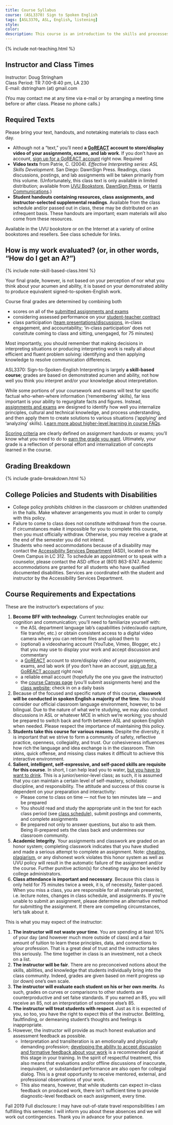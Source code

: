 ```yaml
---
title: Course Syllabus
course: (ASL3370) Sign to Spoken English
tags: [ASL3370, ASL, English, listening]
style: 
color: 
description: This course is an introduction to the skills and processes required to produce conceptually accurate and linguistically appropriate spoken-language interpretations of ASL texts.
---
```


{% include not-teaching.html %}

## Instructor and Class Times

Instructor: Doug Stringham<br>
Class Period: TR 7:00–8:40 pm, LA 230<br>
E-mail: dstringham (at) gmail.com

(You may contact me at any time via e-mail or by arranging a meeting time before or after class. Please no phone calls.)

## Required Texts

Please bring your text, handouts, and notetaking materials to class each day.

* Although not a “text,” you’ll need **a [GoREACT](https://goreact.com/signing) account to store/display video of your assignments, exams, and lab work**. If you don’t have an account, [sign up for a GoREACT account](https://goreact.com/#/signup?first=&last=&email=) right now. <span class="badge badge-pill badge-danger">Required</span> 
* **Video texts** from Patrie, C. (2004). *Effective Interpreting series: ASL Skills Development*. San Diego: DawnSign Press. Readings, class discussions, postings, and lab assignments will be taken primarily from this volume. (Unfortunately, this class text is only available in limited distribution; available from [UVU Bookstore](http://bookstore.uvu.edu/SelectTermDept.aspx), [DawnSign Press](http://www.dawnsign.com/effective-interpreting-asl-skills-development-study-set), or [Harris Communications](http://www.harriscomm.com/index.php/effective-interpreting-asl-skills-development-study-set.html).)
* **Student handouts containing resources, class assignments, and instructor-selected supplemental readings**. Available from the class schedule and/or passed out in class, these may be distributed on an infrequent basis. These handouts are important; exam materials will also come from these resources.

Available in the UVU bookstore or on the Internet at a variety of online bookstores and resellers. See class schedule for links.

## How is my work evaluated? (or, in other words, “How do I get an A?”)

{% include note-skill-based-class.html %}

Your final grade, however, is not based on your perception of nor what you think about your acumen and ability, it is based on your demonstrated ability to produce equivalent signed-to-spoken-English work. 

Course final grades are determined by combining both
* scores on all of the [submitted assignments and exams](http://)
* considering assessed performance on your [student-teacher contract](http://)
* class participation ([team presentations/discussions](http://), in-class engagement, and accountability; ‘in-class participation’ does not constitute coming to class and sitting, unengaged, for 75 minutes)
 
Most importantly, you should remember that making decisions in interpreting situations or producing interpreting work is really all about efficient and fluent problem solving: identifying and then applying knowledge to resolve communication differences.

ASL3370: Sign-to-Spoken-English Interpreting is largely **a skill-based course**; grades are based on demonstrated acumen and ability, not how well you think you interpret and/or your knowledge about interpretation.

While some portions of your coursework and exams will test for specific factual who-when-where information (‘remembering’ skills), far less important is your ability to regurgitate facts and figures. Instead, [assignments and exams](http://) are designed to identify how well you internalize principles, cultural and technical knowledge, and process understanding, and then apply them to create solutions to various situations (‘applying’ and ‘analyzing’ skills). L[earn more about higher-level learning in course FAQs](http://).

[Scoring criteria](http://) are clearly defined on assignment handouts or exams; you’ll know what you need to do to [earn the grade you want](http://). Ultimately, your grade is a reflection of personal effort and internalization of concepts learned in the course.

## Grading Breakdown

{% include grade-breakdown.html %}

## College Policies and Students with Disabilities

* College policy prohibits children in the classroom or children unattended in the halls. Make whatever arrangements you must in order to comply with this policy.
* Failure to come to class does not constitute withdrawal from the course. If circumstances make it impossible for you to complete this course, then you must officially withdraw. Otherwise, you may receive a grade at the end of the semester you did not intend.
* Students who need accommodations because of a disability may contact the [Accessibility Services Department](http://www.uvu.edu/asd/) (ASD), located on the Orem Campus in LC 312. To schedule an appointment or to speak with a counselor, please contact the ASD office at (801) 863-8747. Academic accommodations are granted for all students who have qualified documented disabilities. Services are coordinated with the student and instructor by the Accessibility Services Department.

## Course Requirements and Expectations

These are the instructor’s expectations of you:

1. **Become BFF with technology**. Current technologies enable our cognition and communication; you’ll need to familiarize yourself with:
	* the ASL department language lab’s capabilities (video/audio capture, file transfer, etc.) or obtain consistent access to a digital video camera where you can retrieve files and upload them to
	* (optional) a videosharing account (YouTube, Vimeo, Blogger, etc.) that you may use to display your work and accept discussion and commentary
	* a [GoREACT](https://goreact.com/signing) account to store/display video of your assignments, exams, and lab work (if you don’t have an account, [sign up for a GoREACT account](https://goreact.com/#/signup?first=&last=&email=) right now)
	* a reliable email account (hopefully the one you gave the instructor)
	* the [course Canvas page](https://uvu.instructure.com/courses) (you’ll submit assignments here) and the [class website](http://intrpr.github.io/3370); check in on a daily basis
2. Because of the focused and specific nature of this course, **classwork will be conducted in spoken English a majority of the time**. You should consider our official classroom language environment, however, to be bilingual. Due to the nature of what we’re studying, we may also conduct discussions in ASL or whatever MCE in which we’re working; you should be prepared to switch back and forth between ASL and spoken English when needed. Please respect the importance of maintaining this policy.
3. **Students take this course for various reasons**. Despite the diversity, it is important that we strive to form a community of safety, reflective practice, openness, collegiality, and trust. Our cohesiveness influences how rich the language and idea exchange is in the classroom. Thin skins, quick offense, and missing class makes it difficult to achieve this interactive environment.
4. **Salient, intelligent, self-expressive, and self-paced skills are requisite for this course**. In short, I can help lead you to water, [but you have to want to drink](http://). This is a junior/senior-level class; as such, it is assumed that you can maintain a certain level of self-mastery, scholastic discipline, and responsibility. The attitude and success of this course is dependent on your preparation and interactivity:
	* Please come to class on time — not five to ten minutes late — and be prepared
	* You should read and study the appropriate unit in the text for each class period (see [class schedule](http://)), submit postings and comments, and complete assignments
	* Be prepared not only to answer questions, but also to ask them. Being ill-prepared sets the class back and undermines our classroom community.
5. **Academic Integrity**. Your assignments and classwork are graded on an honor system; completing classwork indicates that you have studied and made a serious attempt to complete an assignment. Note: [cheating](http://turnitin.com/), [plagiarism](http://www.plagiarism.org/), or any dishonest work violates this honor system as well as UVU policy will result in the automatic failure of the assignment and/or the course. Further punitive action(s) for cheating may also be levied by college administrators.
6. **Class attendance is important and necessary**. Because this class is only held for 75 minutes twice a week, it is, of necessity, faster-paced. When you miss a class, you are responsible for all materials presented, i.e. lecture notes, changes in class schedule, and assignments. If you’re unable to submit an assignment, please determine an alternative method for submitting the assignment. If there are compelling circumstances, let’s talk about it.

This is what you may expect of the instructor:

1. **The instructor will not waste your time**. You are spending at least 10% of your day (and however much more outside of class) and a fair amount of tuition to learn these principles, data, and connections to y/our profession. That is a great deal of trust and the instructor takes this seriously. The time together in class is an investment, not a check on a list.
2. **The instructor will be fair**. There are no preconceived notions about the skills, abilities, and knowledge that students individually bring into the class community. Indeed, grades are given based on merit progress up (or down) one’s own scale.
3. **The instructor will evaluate each student on his or her own merits**. As such, grades on curves or comparisons to other students are counterproductive and set false standards. If you earned an 85, you will receive an 85, not an interpretation of someone else’s 85.
4. **The instructor will treat students with respect**. Just as it is expected of you, so too, you have the right to expect this of the instructor. Belittling, faultfinding, or demeaning student’s thoughts and feelings is inappropriate.
5. However, the instructor will provide as much honest evaluation and assessment feedback as possible. 
	* Interpretation and transliteration is an emotionally and physically demanding profession; [developing the ability to accept discussion and formative feedback about your work](http://) is a recommended goal at this stage in your training. In the spirit of respectful treatment, this also means that evaluations and/or offline discussions of inaccurate, inequivalent, or substandard performance are also open for collegial dialog. This is a great opportunity to receive mentored, external, and professional observations of your work.
	* This also means, however, that while students can expect in-class feedback on produced work, there isn’t sufficient time to provide diagnostic-level feedback on each assignment, every time.

<span class="badge badge-pill badge-info">Fall 2019</span> Full disclosure: I may have out-of-state travel responsibilities I am fulfilling this semester. I will inform you about these absences and we will work out contingencies. Thank you in advance for your patience.